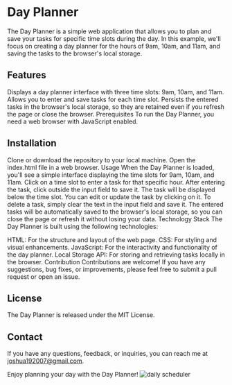 # Day Planner
The Day Planner is a simple web application that allows you to plan and save your tasks for specific time slots during the day. In this example, we'll focus on creating a day planner for the hours of 9am, 10am, and 11am, and saving the tasks to the browser's local storage.

## Features
Displays a day planner interface with three time slots: 9am, 10am, and 11am.
Allows you to enter and save tasks for each time slot.
Persists the entered tasks in the browser's local storage, so they are retained even if you refresh the page or close the browser.
Prerequisites
To run the Day Planner, you need a web browser with JavaScript enabled.

## Installation
Clone or download the repository to your local machine.
Open the index.html file in a web browser.
Usage
When the Day Planner is loaded, you'll see a simple interface displaying the time slots for 9am, 10am, and 11am.
Click on a time slot to enter a task for that specific hour.
After entering the task, click outside the input field to save it.
The task will be displayed below the time slot.
You can edit or update the task by clicking on it.
To delete a task, simply clear the text in the input field and save it.
The entered tasks will be automatically saved to the browser's local storage, so you can close the page or refresh it without losing your data.
Technology Stack
The Day Planner is built using the following technologies:

HTML: For the structure and layout of the web page.
CSS: For styling and visual enhancements.
JavaScript: For the interactivity and functionality of the day planner.
Local Storage API: For storing and retrieving tasks locally in the browser.
Contribution
Contributions are welcome! If you have any suggestions, bug fixes, or improvements, please feel free to submit a pull request or open an issue.

## License
The Day Planner is released under the MIT License.

## Contact
If you have any questions, feedback, or inquiries, you can reach me at joshua192007@gmail.com.

Enjoy planning your day with the Day Planner!
![daily scheduler](https://github.com/SnubStumpy2007/Week-5/assets/25469843/9695dd0e-821a-48c3-9555-7830dad7bd78)
